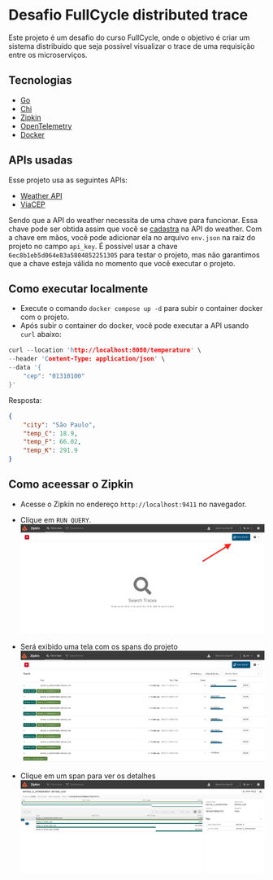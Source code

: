 # Desafio FullCycle distributed trace
Este projeto é um desafio do curso FullCycle, onde o objetivo é criar um sistema distribuido que seja possivel visualizar o trace de uma requisição entre os microserviços.
## Tecnologias

- [Go](https://go.dev/)
- [Chi](https://go-chi.io/#/)
- [Zipkin](https://zipkin.io/) 
- [OpenTelemetry](https://opentelemetry.io/)
- [Docker](https://www.docker.com/)


## APIs usadas

Esse projeto usa as seguintes APIs:
- [Weather API](https://www.weatherapi.com)
- [ViaCEP](https://viacep.com.br)

Sendo que a API do weather necessita de uma chave para funcionar. Essa chave pode ser obtida assim que você se [cadastra](https://www.weatherapi.com/signup.aspx) na API do weather.
Com a chave em mãos, você pode adicionar ela no arquivo `env.json` na raiz do projeto no campo `api_key`.
É possivel usar a chave `6ec8b1eb5d064e83a5804852251305` para testar o projeto, mas não garantimos que a chave esteja válida no momento que você executar o projeto.


## Como executar localmente

- Execute o comando `docker compose up -d` para subir o container docker com o projeto.
- Após subir o container do docker, você pode executar a API usando `curl` abaixo:
```c
curl --location 'http://localhost:8080/temperature' \
--header 'Content-Type: application/json' \
--data '{
    "cep": "01310100"
}'
```
Resposta:
```json
{
    "city": "São Paulo",
    "temp_C": 18.9,
    "temp_F": 66.02,
    "temp_K": 291.9
}
```

## Como aceessar o Zipkin

- Acesse o Zipkin no endereço `http://localhost:9411` no navegador.
- Clique em `RUN QUERY`.
![image](img/img1.png)

- Será exibido uma tela com os spans do projeto
![image](img/img2.png)

- Clique em um span para ver os detalhes
![image](img/img3.png)
